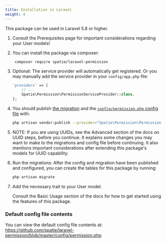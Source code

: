 ```yaml
---
title: Installation in Laravel
weight: 4
---
```


This package can be used in Laravel 5.8 or higher.

1. Consult the Prerequisites page for important considerations regarding your User models!

2. You can install the package via composer:

        composer require spatie/laravel-permission

3. Optional: The service provider will automatically get registered. Or you may manually add the service provider in your `config/app.php` file:

    ```php
    'providers' => [
        // ...
        Spatie\Permission\PermissionServiceProvider::class,
    ];
    ```

4. You should publish [the migration](https://github.com/spatie/laravel-permission/blob/master/database/migrations/create_permission_tables.php.stub) and the [`config/permission.php` config file](https://github.com/spatie/laravel-permission/blob/master/config/permission.php) with:

    ```bash
    php artisan vendor:publish --provider="Spatie\Permission\PermissionServiceProvider"
    ```

5. NOTE: If you are using UUIDs, see the Advanced section of the docs on UUID steps, before you continue. It explains some changes you may want to make to the migrations and config file before continuing. It also mentions important considerations after extending this package's models for UUID capability.

6. Run the migrations: After the config and migration have been published and configured, you can create the tables for this package by running:

    ```bash
    php artisan migrate
    ```

7. Add the necessary trait to your User model.

   Consult the Basic Usage section of the docs for how to get started using the features of this package.


### Default config file contents

You can view the default config file contents at: 
https://github.com/spatie/laravel-permission/blob/master/config/permission.php
